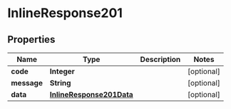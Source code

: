 

# InlineResponse201

## Properties

Name | Type | Description | Notes
------------ | ------------- | ------------- | -------------
**code** | **Integer** |  |  [optional]
**message** | **String** |  |  [optional]
**data** | [**InlineResponse201Data**](InlineResponse201Data.md) |  |  [optional]




